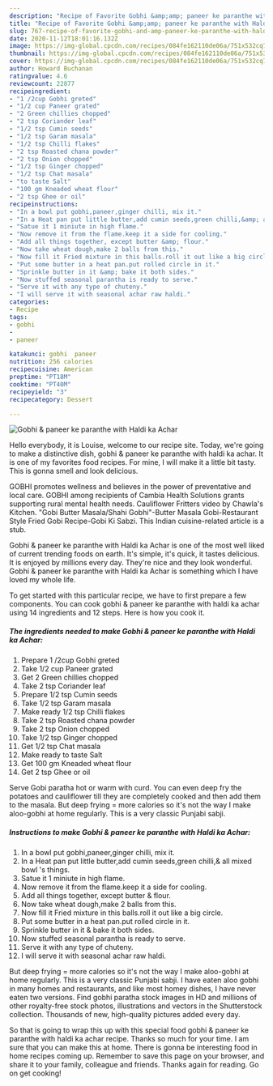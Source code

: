 ```yaml
---
description: "Recipe of Favorite Gobhi &amp;amp; paneer ke paranthe with Haldi ka Achar"
title: "Recipe of Favorite Gobhi &amp;amp; paneer ke paranthe with Haldi ka Achar"
slug: 767-recipe-of-favorite-gobhi-and-amp-paneer-ke-paranthe-with-haldi-ka-achar
date: 2020-11-12T18:01:16.132Z
image: https://img-global.cpcdn.com/recipes/084fe162110de06a/751x532cq70/gobhi-paneer-ke-paranthe-with-haldi-ka-achar-recipe-main-photo.jpg
thumbnail: https://img-global.cpcdn.com/recipes/084fe162110de06a/751x532cq70/gobhi-paneer-ke-paranthe-with-haldi-ka-achar-recipe-main-photo.jpg
cover: https://img-global.cpcdn.com/recipes/084fe162110de06a/751x532cq70/gobhi-paneer-ke-paranthe-with-haldi-ka-achar-recipe-main-photo.jpg
author: Howard Buchanan
ratingvalue: 4.6
reviewcount: 22877
recipeingredient:
- "1 /2cup Gobhi greted"
- "1/2 cup Paneer grated"
- "2 Green chillies chopped"
- "2 tsp Coriander leaf"
- "1/2 tsp Cumin seeds"
- "1/2 tsp Garam masala"
- "1/2 tsp Chilli flakes"
- "2 tsp Roasted chana powder"
- "2 tsp Onion chopped"
- "1/2 tsp Ginger chopped"
- "1/2 tsp Chat masala"
- "to taste Salt"
- "100 gm Kneaded wheat flour"
- "2 tsp Ghee or oil"
recipeinstructions:
- "In a bowl put gobhi,paneer,ginger chilli, mix it."
- "In a Heat pan put little butter,add cumin seeds,green chilli,&amp; all mixed bowl &#39;s things."
- "Satue it 1 miniute in high flame."
- "Now remove it from the flame.keep it a side for cooling."
- "Add all things together, except butter &amp; flour."
- "Now take wheat dough,make 2 balls from this."
- "Now fill it Fried mixture in this balls.roll it out like a big circle."
- "Put some butter in a heat pan.put rolled circle in it."
- "Sprinkle butter in it &amp; bake it both sides."
- "Now stuffed seasonal parantha is ready to serve."
- "Serve it with any type of chuteny."
- "I will serve it with seasonal achar raw haldi."
categories:
- Recipe
tags:
- gobhi
- 
- paneer

katakunci: gobhi  paneer 
nutrition: 256 calories
recipecuisine: American
preptime: "PT18M"
cooktime: "PT40M"
recipeyield: "3"
recipecategory: Dessert

---
```



![Gobhi &amp; paneer ke paranthe with Haldi ka Achar](https://img-global.cpcdn.com/recipes/084fe162110de06a/751x532cq70/gobhi-paneer-ke-paranthe-with-haldi-ka-achar-recipe-main-photo.jpg)

Hello everybody, it is Louise, welcome to our recipe site. Today, we're going to make a distinctive dish, gobhi &amp; paneer ke paranthe with haldi ka achar. It is one of my favorites food recipes. For mine, I will make it a little bit tasty. This is gonna smell and look delicious.

GOBHI promotes wellness and believes in the power of preventative and local care. GOBHI among recipients of Cambia Health Solutions grants supporting rural mental health needs. Cauliflower Fritters video by Chawla&#39;s Kitchen. &#34;Gobi Butter Masala/Shahi Gobhi&#34;-Butter Masala Gobi-Restaurant Style Fried Gobi Recipe-Gobi Ki Sabzi. This Indian cuisine-related article is a stub.

Gobhi &amp; paneer ke paranthe with Haldi ka Achar is one of the most well liked of current trending foods on earth. It's simple, it's quick, it tastes delicious. It is enjoyed by millions every day. They're nice and they look wonderful. Gobhi &amp; paneer ke paranthe with Haldi ka Achar is something which I have loved my whole life.


To get started with this particular recipe, we have to first prepare a few components. You can cook gobhi &amp; paneer ke paranthe with haldi ka achar using 14 ingredients and 12 steps. Here is how you cook it.

<!--inarticleads1-->

##### The ingredients needed to make Gobhi &amp; paneer ke paranthe with Haldi ka Achar:

1. Prepare 1 /2cup Gobhi greted
1. Take 1/2 cup Paneer grated
1. Get 2 Green chillies chopped
1. Take 2 tsp Coriander leaf
1. Prepare 1/2 tsp Cumin seeds
1. Take 1/2 tsp Garam masala
1. Make ready 1/2 tsp Chilli flakes
1. Take 2 tsp Roasted chana powder
1. Take 2 tsp Onion chopped
1. Take 1/2 tsp Ginger chopped
1. Get 1/2 tsp Chat masala
1. Make ready to taste Salt
1. Get 100 gm Kneaded wheat flour
1. Get 2 tsp Ghee or oil


Serve Gobi paratha hot or warm with curd. You can even deep fry the potatoes and cauliflower till they are completely cooked and then add them to the masala. But deep frying = more calories so it&#39;s not the way I make aloo-gobhi at home regularly. This is a very classic Punjabi sabji. 

<!--inarticleads2-->

##### Instructions to make Gobhi &amp; paneer ke paranthe with Haldi ka Achar:

1. In a bowl put gobhi,paneer,ginger chilli, mix it.
1. In a Heat pan put little butter,add cumin seeds,green chilli,&amp; all mixed bowl &#39;s things.
1. Satue it 1 miniute in high flame.
1. Now remove it from the flame.keep it a side for cooling.
1. Add all things together, except butter &amp; flour.
1. Now take wheat dough,make 2 balls from this.
1. Now fill it Fried mixture in this balls.roll it out like a big circle.
1. Put some butter in a heat pan.put rolled circle in it.
1. Sprinkle butter in it &amp; bake it both sides.
1. Now stuffed seasonal parantha is ready to serve.
1. Serve it with any type of chuteny.
1. I will serve it with seasonal achar raw haldi.


But deep frying = more calories so it&#39;s not the way I make aloo-gobhi at home regularly. This is a very classic Punjabi sabji. I have eaten aloo gobhi in many homes and restaurants, and like most homey dishes, I have never eaten two versions. Find gobhi paratha stock images in HD and millions of other royalty-free stock photos, illustrations and vectors in the Shutterstock collection. Thousands of new, high-quality pictures added every day. 

So that is going to wrap this up with this special food gobhi &amp; paneer ke paranthe with haldi ka achar recipe. Thanks so much for your time. I am sure that you can make this at home. There is gonna be interesting food in home recipes coming up. Remember to save this page on your browser, and share it to your family, colleague and friends. Thanks again for reading. Go on get cooking!
